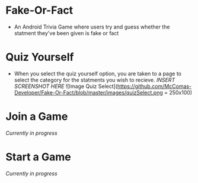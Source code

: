 # Fake-Or-Fact

* An Android Trivia Game where users try and guess whether the statment they've been given is fake or fact

# Quiz Yourself
* When you select the quiz yourself option, you are taken to a page to select the category for the statments you wish to recieve. *INSERT SCREENSHOT HERE*
![Image Quiz Select](https://github.com/McComas-Developer/Fake-Or-Fact/blob/master/images/quizSelect.png = 250x100)

# Join a Game
*Currently in progress*

# Start a Game
*Currently in progress*
